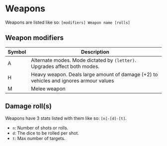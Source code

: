 # Weapons

Weapons are listed like so: `[modifiers] Weapon name [rolls]`

## Weapon modifiers
| Symbol | Description                                                                           |
|--------|---------------------------------------------------------------------------------------|
| A      | Alternate modes. Mode dictated by `(letter)`. Upgrades affect both modes.             |
| H      | Heavy weapon. Deals large amount of damage (+2) to vehicles and ignores armour values |
| M      | Melee weapon                                                                          |

## Damage roll(s)
Weapons have 3 stats listed with them like so: `[n]-[d]-[t]`.
- `n`: Number of shots or rolls.
- `d`: The dice to be rolled per shot.
- `t`: Max number of targets.

